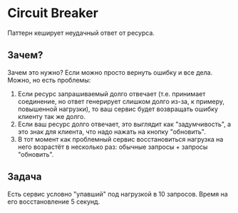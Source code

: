 # Circuit Breaker
Паттерн кеширует неудачный ответ от ресурса.

## Зачем?
Зачем это нужно? Если можно просто вернуть ошибку и все дела.
Можно, но есть проблемы:
1. Если ресурс запрашиваемый долго отвечает (т.е. принимает соединение, но ответ 
   генерирует слишком долго из-за, к примеру, повышенной нагрузки), то ваш 
   сервис будет возвращать ошибку клиенту так же долго.
2. Если ваш ресурс долго отвечает, это выглядит как "задумчивость", а это знак
   для клиента, что надо нажать на кнопку "обновить".
3. В тот момент как проблемный сервис восстановиться нагрузка на него возрастёт 
   в несколько раз: обычные запросы + запросы "обновить". 

## Задача
Есть сервис условно "упавший" под нагрузкой в 10 запросов. Время на его 
восстановление 5 секунд. 